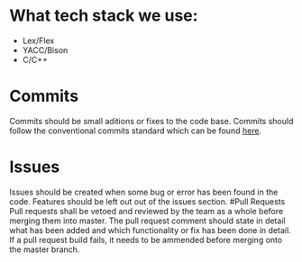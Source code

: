 # What tech stack we use:
* Lex/Flex
* YACC/Bison
* C/C++
# Commits
Commits should be small aditions or fixes to the code base.
Commits should follow the conventional commits standard which can be found [here](https://www.conventionalcommits.org/en/v1.0.0/).
# Issues
Issues should be created when some bug or error has been found in the code. 
Features should be left out out of the issues section.
#Pull Requests
Pull requests shall be vetoed and reviewed by the team as a whole before merging them into master.
The pull request comment should state in detail what has been added and which functionality or fix has been done in detail.
If a pull request build fails, it needs to be ammended before merging onto the master branch.
